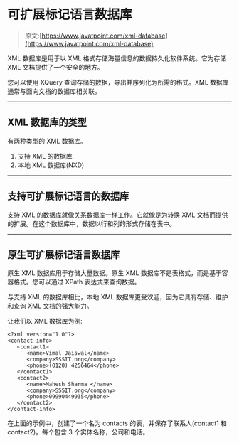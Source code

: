 # 可扩展标记语言数据库

> 原文:[https://www.javatpoint.com/xml-database](https://www.javatpoint.com/xml-database)

XML 数据库是用于以 XML 格式存储海量信息的数据持久化软件系统。它为存储 XML 文档提供了一个安全的地方。

您可以使用 XQuery 查询存储的数据，导出并序列化为所需的格式。XML 数据库通常与面向文档的数据库相关联。

* * *

## XML 数据库的类型

有两种类型的 XML 数据库。

1.  支持 XML 的数据库
2.  本地 XML 数据库(NXD)

* * *

## 支持可扩展标记语言的数据库

支持 XML 的数据库就像关系数据库一样工作。它就像是为转换 XML 文档而提供的扩展。在这个数据库中，数据以行和列的形式存储在表中。

* * *

## 原生可扩展标记语言数据库

原生 XML 数据库用于存储大量数据。原生 XML 数据库不是表格式，而是基于容器格式。您可以通过 XPath 表达式来查询数据。

与支持 XML 的数据库相比，本地 XML 数据库更受欢迎，因为它具有存储、维护和查询 XML 文档的强大能力。

让我们以 XML 数据库为例:

```
<?xml version="1.0"?>
<contact-info>
   <contact1>
      <name>Vimal Jaiswal</name>
      <company>SSSIT.org</company>
      <phone>(0120) 4256464</phone>
   </contact1>
   <contact2>
      <name>Mahesh Sharma </name>
      <company>SSSIT.org</company>
      <phone>09990449935</phone>
   </contact2>
</contact-info> 

```

在上面的示例中，创建了一个名为 contacts 的表，并保存了联系人(contact1 和 contact2)。每个包含 3 个实体名称，公司和电话。